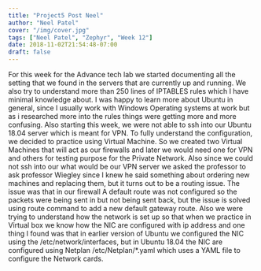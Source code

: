```yaml
---
title: "Project5 Post Neel"
author: "Neel Patel"
cover: "/img/cover.jpg"
tags: ["Neel Patel", "Zephyr", "Week 12"]
date: 2018-11-02T21:54:48-07:00
draft: false
---
```


For this week for the Advance tech lab we started documenting all the 
setting that we found in the servers that are currently up and running.
We also try to understand more than 250 lines of IPTABLES rules which
I have minimal knowledge about. I was happy to learn more about Ubuntu
in general, since I usually work with Windows Operating systems at work
but as i researched more into the rules things were getting more and more confusing.
Also starting this week, we were not able to ssh into our Ubuntu 18.04 server which is meant for VPN.
To fully understand the configuration, we decided to practice using Virtual Machine.
So we created two Virtual Machines that will act as our firewalls and later 
we would need one for VPN and others for testing purpose for the Private Network.
Also since we could not ssh into our what would be our VPN server we asked the professor to
ask professor Wiegley since I knew he said something about ordering new machines and replacing
them, but it turns out to be a routing issue. The issue was that in our firewall A default route was
not configured so the packets were being sent in but not being sent back, but the issue is solved using 
route command to add a new default gateway route. Also we were trying to understand how the 
network is set up so that when we practice in Virtual box we know how the NIC are configured with ip address 
and one thing I found was that in earlier version of Ubuntu we configured the NIC using the /etc/network/interfaces, 
but in Ubuntu 18.04 the NIC are configured using Netplan /etc/Netplan/*.yaml which uses a YAML file to configure the Network cards.

